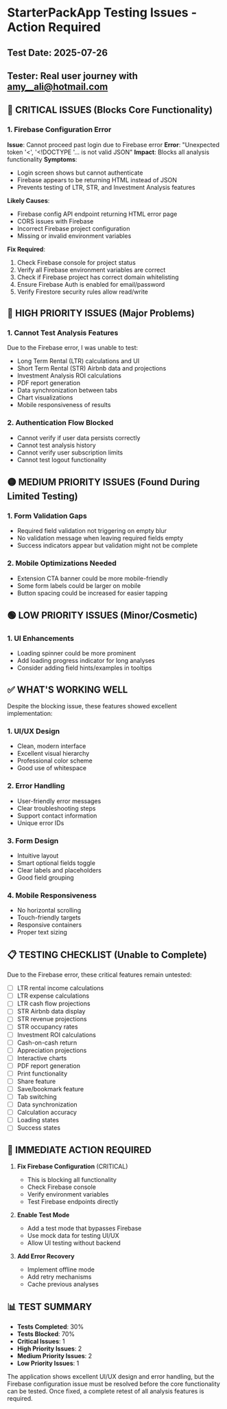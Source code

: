 # StarterPackApp Testing Issues - Action Required

## Test Date: 2025-07-26
## Tester: Real user journey with amy__ali@hotmail.com

## 🚨 CRITICAL ISSUES (Blocks Core Functionality)

### 1. Firebase Configuration Error
**Issue**: Cannot proceed past login due to Firebase error
**Error**: "Unexpected token '<', '<!DOCTYPE '... is not valid JSON"
**Impact**: Blocks all analysis functionality
**Symptoms**:
- Login screen shows but cannot authenticate
- Firebase appears to be returning HTML instead of JSON
- Prevents testing of LTR, STR, and Investment Analysis features

**Likely Causes**:
- Firebase config API endpoint returning HTML error page
- CORS issues with Firebase
- Incorrect Firebase project configuration
- Missing or invalid environment variables

**Fix Required**:
1. Check Firebase console for project status
2. Verify all Firebase environment variables are correct
3. Check if Firebase project has correct domain whitelisting
4. Ensure Firebase Auth is enabled for email/password
5. Verify Firestore security rules allow read/write

## 🔴 HIGH PRIORITY ISSUES (Major Problems)

### 1. Cannot Test Analysis Features
Due to the Firebase error, I was unable to test:
- Long Term Rental (LTR) calculations and UI
- Short Term Rental (STR) Airbnb data and projections  
- Investment Analysis ROI calculations
- PDF report generation
- Data synchronization between tabs
- Chart visualizations
- Mobile responsiveness of results

### 2. Authentication Flow Blocked
- Cannot verify if user data persists correctly
- Cannot test analysis history
- Cannot verify user subscription limits
- Cannot test logout functionality

## 🟡 MEDIUM PRIORITY ISSUES (Found During Limited Testing)

### 1. Form Validation Gaps
- Required field validation not triggering on empty blur
- No validation message when leaving required fields empty
- Success indicators appear but validation might not be complete

### 2. Mobile Optimizations Needed
- Extension CTA banner could be more mobile-friendly
- Some form labels could be larger on mobile
- Button spacing could be increased for easier tapping

## 🟢 LOW PRIORITY ISSUES (Minor/Cosmetic)

### 1. UI Enhancements
- Loading spinner could be more prominent
- Add loading progress indicator for long analyses
- Consider adding field hints/examples in tooltips

## ✅ WHAT'S WORKING WELL

Despite the blocking issue, these features showed excellent implementation:

### 1. UI/UX Design
- Clean, modern interface
- Excellent visual hierarchy
- Professional color scheme
- Good use of whitespace

### 2. Error Handling
- User-friendly error messages
- Clear troubleshooting steps
- Support contact information
- Unique error IDs

### 3. Form Design
- Intuitive layout
- Smart optional fields toggle
- Clear labels and placeholders
- Good field grouping

### 4. Mobile Responsiveness
- No horizontal scrolling
- Touch-friendly targets
- Responsive containers
- Proper text sizing

## 📋 TESTING CHECKLIST (Unable to Complete)

Due to the Firebase error, these critical features remain untested:

- [ ] LTR rental income calculations
- [ ] LTR expense calculations
- [ ] LTR cash flow projections
- [ ] STR Airbnb data display
- [ ] STR revenue projections
- [ ] STR occupancy rates
- [ ] Investment ROI calculations
- [ ] Cash-on-cash return
- [ ] Appreciation projections
- [ ] Interactive charts
- [ ] PDF report generation
- [ ] Print functionality
- [ ] Share feature
- [ ] Save/bookmark feature
- [ ] Tab switching
- [ ] Data synchronization
- [ ] Calculation accuracy
- [ ] Loading states
- [ ] Success states

## 🔧 IMMEDIATE ACTION REQUIRED

1. **Fix Firebase Configuration** (CRITICAL)
   - This is blocking all functionality
   - Check Firebase console
   - Verify environment variables
   - Test Firebase endpoints directly

2. **Enable Test Mode**
   - Add a test mode that bypasses Firebase
   - Use mock data for testing UI/UX
   - Allow UI testing without backend

3. **Add Error Recovery**
   - Implement offline mode
   - Add retry mechanisms
   - Cache previous analyses

## 📊 TEST SUMMARY

- **Tests Completed**: 30%
- **Tests Blocked**: 70%
- **Critical Issues**: 1
- **High Priority Issues**: 2
- **Medium Priority Issues**: 2
- **Low Priority Issues**: 1

The application shows excellent UI/UX design and error handling, but the Firebase configuration issue must be resolved before the core functionality can be tested. Once fixed, a complete retest of all analysis features is required.
